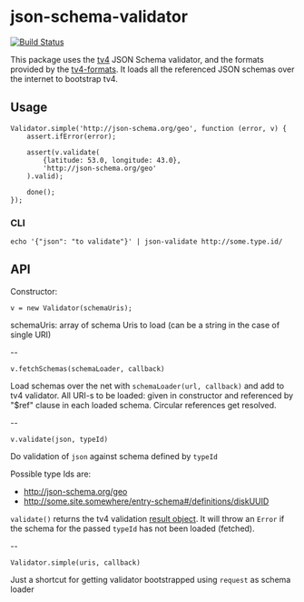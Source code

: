 json-schema-validator
=====================

[![Build Status](https://travis-ci.org/Magomogo/json-schema-validator.svg)](https://travis-ci.org/Magomogo/json-schema-validator)

This package uses the [tv4](https://www.npmjs.org/package/tv4) JSON Schema validator, and the
formats provided by the [tv4-formats](https://github.com/ikr/tv4-formats/). It loads all the referenced
JSON schemas over the internet to bootstrap tv4.

## Usage

    Validator.simple('http://json-schema.org/geo', function (error, v) {
        assert.ifError(error);

        assert(v.validate(
            {latitude: 53.0, longitude: 43.0},
            'http://json-schema.org/geo'
        ).valid);

        done();
    });
    

### CLI

    echo '{"json": "to validate"}' | json-validate http://some.type.id/
    
## API


Constructor:

    v = new Validator(schemaUris);
    
schemaUris: array of schema Uris to load (can be a string in the case of single URI)

--

    v.fetchSchemas(schemaLoader, callback)
  
Load schemas over the net with `schemaLoader(url, callback)` and add to tv4 validator. All URI-s to
be loaded: given in constructor and referenced by "$ref" clause in each loaded schema. Circular
references get resolved.

--

    v.validate(json, typeId)
    
Do validation of `json` against schema defined by `typeId`

Possible type Ids are:

* http://json-schema.org/geo
* http://some.site.somewhere/entry-schema#/definitions/diskUUID

`validate()` returns the tv4 validation
[result object](https://github.com/geraintluff/tv4#usage-2-multi-threaded-validation). It will throw
an `Error` if the schema for the passed `typeId` has not been loaded (fetched).

--

    Validator.simple(uris, callback)
    
Just a shortcut for getting validator bootstrapped using `request` as schema loader
